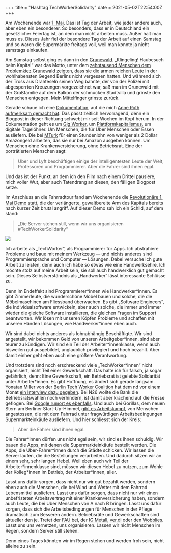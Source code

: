 +++
title = "Hashtag TechWorkerSolidarity"
date = 2021-05-02T22:54:00Z
+++

Am Wochenende war [1. Mai](https://de.wikipedia.org/wiki/Erster_Mai). Das ist Tag der Arbeit, wie jeder andere auch, aber eben ein besonderer. So besonders, dass er in Deutschland ein gesetzlicher Feiertag ist, an dem man nicht arbeiten muss. Außer halt man muss es. Dieses Jahr fiel der besondere Tag der Arbeit auf einen Samstag und so waren die Supermärkte freitags voll, weil man konnte ja nicht samstags einkaufen.

Am Samstag selbst ging es dann in den [Grunewald](https://de.wikipedia.org/wiki/Berlin-Grunewald). „Klingeling! Haubesuch beim Kapital“ war das Motto, unter dem [zehntausend Menschen dem Problemkiez Grunewald](https://www.neues-deutschland.de/artikel/1151475.fahrraddemo-im-berliner-grunewald-mai-klingeln-fuer-umverteilung.html) zeigten, dass sie die armen reichen Leute in der wohlhabensten Gegend Berlins nicht vergessen hatten. Und während sich der Tross aus Drahteseln seinen Weg bahnte, der von der Polizei mit abgesperrten Kreuzungen vorgezeichnet war, saß man im Grunewald mit der Großfamilie auf dem Balkon der schmucken Stadtvilla und grinste den Menschen entgegen. Mein Mittelfinger grinste zurück.

Gerade schaue ich eine [Dokumentation](https://www.arte.tv/de/videos/075833-000-A/arbeit-auf-abruf/), auf die mich [Anne Roth aufmerksam gemacht hat](https://twitter.com/annalist/status/1388795489685053440). Das passt zeitlich hervorragend, denn ein Blogpost in dieser Richtung schwebt mir seit Wochen im Kopf herum. In der Dokumentation geht es um [Gig Worker](https://de.wikipedia.org/wiki/Gig_Economy), um [Plattformkapitalismus](https://de.wikipedia.org/wiki/Plattformkapitalismus), um digitale Tagelöhner. Um Menschen, die für Uber Menschen oder Essen ausliefern. Die bei [MTurk](https://en.wikipedia.org/wiki/Amazon_Mechanical_Turk) für einen Stundenlohn von weniger als 2 Dollar Amazongeld arbeiten, das sie nur bei Amazon ausgeben können. Um Menschen ohne Krankenversicherung, ohne Betriebsrat. Eine der porträtierten Menschen sagt:

> Uber und Lyft beschäftigen einige der intelligentesten Leute der Welt, Professoren und Programmierer. Aber die Fahrer sind ihnen egal.

Und das ist der Punkt, an dem ich den Film nach einem Drittel pausiere, mich voller Wut, aber auch Tatendrang an diesen, den fälligen Blogpost setze.

Im Anschluss an die Fahrradtour fand am Wochenende die [Revolutionäre 1. Mai Demo statt](https://1mai.blackblogs.org/?p=1000), die der verlängerte, gewaltbereite Arm des Kapitals bereits nach kurzer Zeit brutal angriff. Auf dieser Demo sah ich ein Schild, auf dem stand:

> „Die Server stehen still, wenn wir uns organisieren #TechWorkerSolidarity“

![](/2021/hashtag-techworkersolidarity/techworkersolidarity.jpeg)

Ich arbeite als „TechWorker“, als Programmierer für Apps. Ich abstrahiere Probleme und baue mit meinem Werkzeug — und nichts anderes sind Programmiersprache und Computer — Lösungen. Dabei versuche ich gute Arbeit zu leisten, denn auch ich habe so etwas wie eine Handwerksehre. Ich möchte stolz auf meine Arbeit sein, sie soll auch handwerklich gut gemacht sein. Dieses Selbstverständnis als „Handwerker“ lässt interessante Schlüsse zu.

Denn im Endeffekt sind Programmierer\*innen wie Handwerker\*innen. Es gibt Zimmerleute, die wunderschöne Möbel bauen und solche, die die Möbelmaschinen am Fliessband überwachen. Es gibt „Software Engineers“, die Individualsoftware entwickeln, aber auch solche, die immer und immer wieder die gleiche Software installieren, die gleichen Fragen im Support beantworten. Wir lösen mit unseren Köpfen Probleme und schaffen mit unseren Händen Lösungen, wie Handwerker\*innen eben auch.

Wir sind dabei nichts anderes als lohnabhängig Beschäftigte. Wir sind angestellt, wir bekommen Geld von unseren Arbeitgeber\*innen, sind aber teurer zu kündigen. Wir sind ein Teil der Arbeiter\*innenklasse, wenn auch bisweilen gut ausgebildet, unglaublich privilegiert und hoch bezahlt. Aber damit einher geht eben auch eine größere Verantwortung.

Und trotzdem sind noch erschreckend viele „TechWorker\*innen“ nicht organisiert, nicht Teil einer Gewerkschaft. Das halte ich für falsch, ja sogar gefährlich, denn: Eine Gewerkschaft, ein Betriebsrat ist gelebte Solidarität unter Arbeiter\*innen. Es gibt Hoffnung, es ändert sich gerade langsam. Yonatan Miller von der [Berlin Tech Worker Coalition](https://twitter.com/TechWorkersBER) hat dem nd vor einem Monat [ein Interview dazu gegeben](https://www.neues-deutschland.de/artikel/1150338.tech-workers-coalition-gegen-gehaltsunterschiede-und-raubrittermentalitaet.html). Bei N26 wollte die Bank die Betriebsratswahlen noch verhindern, ist damit aber krachend auf die Fresse geflogen. Bei [Google rumort es ebenfalls](https://www.woz.ch/2114/die-google-gewerkschaft/nach-dem-baellebad-in-den-arbeitskampf). Und auch bei Gorillas, dem neuen Stern am Berliner Start-Up-Himmel, [gibt es Arbeitskampf](https://www.rosalux.de/news/id/44216), von Menschen angestossen, die mit dem Fahrrad unter fragwürdigen Arbeitsbedingungen Supermarkteinkäufe ausliefern. Und hier schliesst sich der Kreis:

> Aber die Fahrer sind ihnen egal.

Die Fahrer\*innen dürfen uns nicht egal sein, wir sind es ihnen schuldig. Wir bauen die Apps, mit denen die Supermarkteinkäufe bestellt werden. Die Apps, die Uber-Fahrer\*innen durch die Städte schicken. Wir lassen die Server laufen, die die Bestellungen verarbeiten. Und dadurch sitzen wir an einem sehr, sehr langen Hebel. Weil eben auch wir Teil der Arbeiter\*innenklasse sind, müssen wir diesen Hebel zu nutzen, zum Wohle der Kolleg\*innen im Betrieb, der Arbeiter\*innen, aller.

Lasst uns dafür sorgen, dass nicht nur wir gut bezahlt werden, sondern eben auch die Menschen, die bei Wind und Wetter mit dem Fahrrad Lebensmittel ausliefern. 
Lasst uns dafür sorgen, dass nicht nur wir einen unbefristeten Arbeitsvertrag mit einer Krankenversicherung haben, sondern auch Leute, die bei Uber Menschen von A nach B bringen.
Lasst uns dafür sorgen, dass sich die Arbeitsbedingungen für Menschen in der Pflege dramatisch zum Besseren ändern. Betriebsräte und Gewerkschaften sind aktueller den je. Tretet der [FAU](https://www.fau.org/) bei, der [IG Metall](https://www.igmetall.de/mitglieder/mitglied-werden), [ver.di](https://mitgliedwerden.verdi.de/beitritt/verdi) oder den [Wobblies](https://www.wobblies.org/).
Lasst uns uns vernetzen, uns organisieren. 
Lassen wir nicht Menschen im Regen, sondern Server still stehen.

Denn eines Tages könnten wir im Regen stehen und werden froh sein, nicht alleine zu sein.